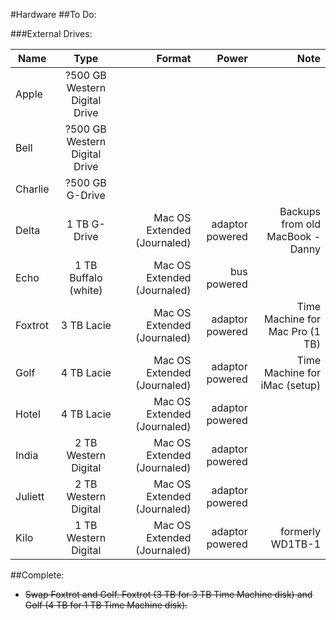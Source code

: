 #Hardware
##To Do:


###External Drives:

| Name    |  Type   |  Format | Power | Note |
|---------|:-------:|--------:|--------:|--------:|
| Apple   | ?500 GB Western Digital Drive   |  |  |  | 
| Bell    | ?500 GB Western Digital Drive  |  |  |  |  
| Charlie | ?500 GB G-Drive      |  |  |  | 
| Delta   | 1 TB G-Drive         | Mac OS Extended (Journaled) |  adaptor powered | Backups from old MacBook - Danny | 
| Echo    | 1 TB Buffalo (white) | Mac OS Extended (Journaled) |  bus powered     |  | 
| Foxtrot | 3 TB Lacie           | Mac OS Extended (Journaled) |  adaptor powered | Time Machine for Mac Pro (1 TB) | 
| Golf    | 4 TB Lacie           | Mac OS Extended (Journaled) |  adaptor powered | Time Machine for iMac (setup)   | 
| Hotel   | 4 TB Lacie           | Mac OS Extended (Journaled) |  adaptor powered |  | 
| India   | 2 TB Western Digital | Mac OS Extended (Journaled) |  adaptor powered |  | 
| Juliett | 2 TB Western Digital | Mac OS Extended (Journaled) |  adaptor powered |  | 
| Kilo    | 1 TB Western Digital | Mac OS Extended (Journaled) |  adaptor powered | formerly WD1TB-1 |

##Complete:
* <strike> Swap Foxtrot and Golf. Foxtrot (3 TB for 3 TB Time Machine disk) and Golf (4 TB for 1 TB Time Machine disk). </strike> 
